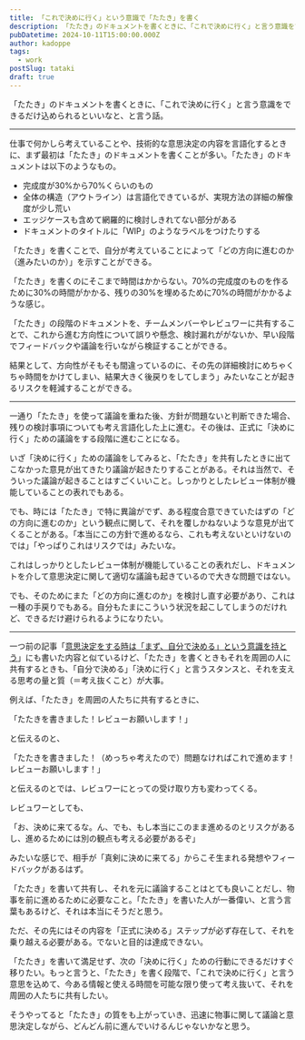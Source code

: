 ```yaml
---
title: 「これで決めに行く」という意識で「たたき」を書く
description: 「たたき」のドキュメントを書くときに、「これで決めに行く」と言う意識をできるだけ込められるといいなと、と言う話。
pubDatetime: 2024-10-11T15:00:00.000Z
author: kadoppe
tags:
  - work
postSlug: tataki
draft: true
---
```


「たたき」のドキュメントを書くときに、「これで決めに行く」と言う意識をできるだけ込められるといいなと、と言う話。

***

仕事で何かしら考えていることや、技術的な意思決定の内容を言語化するときに、まず最初は「たたき」のドキュメントを書くことが多い。「たたき」のドキュメントは以下のようなもの。

* 完成度が30%から70%くらいのもの
* 全体の構造（アウトライン）は言語化できているが、実現方法の詳細の解像度が少し荒い
* エッジケースも含めて網羅的に検討しきれてない部分がある
* ドキュメントのタイトルに「WIP」のようなラベルをつけたりする

「たたき」を書くことで、自分が考えていることによって「どの方向に進むのか（進みたいのか）」を示すことができる。

「たたき」を書くのにそこまで時間はかからない。70%の完成度のものを作るために30%の時間がかかる、残りの30%を埋めるために70%の時間がかかるような感じ。

「たたき」の段階のドキュメントを、チームメンバーやレビュワーに共有することで、これから進む方向性について誤りや懸念、検討漏れががないか、早い段階でフィードバックや議論を行いながら検証することができる。

結果として、方向性がそもそも間違っているのに、その先の詳細検討にめちゃくちゃ時間をかけてしまい、結果大きく後戻りをしてしまう」みたいなことが起きるリスクを軽減することができる。

***

一通り「たたき」を使って議論を重ねた後、方針が問題ないと判断できた場合、残りの検討事項についても考え言語化した上に進む。その後は、正式に「決めに行く」ための議論をする段階に進むことになる。

いざ「決めに行く」ための議論をしてみると、「たたき」を共有したときに出てこなかった意見が出てきたり議論が起きたりすることがある。それは当然で、そういった議論が起きることはすごくいいこと。しっかりとしたレビュー体制が機能していることの表れでもある。

でも、時には「たたき」で特に異論がでず、ある程度合意できていたはずの「どの方向に進むのか」という観点に関して、それを覆しかねないような意見が出てくることがある。「本当にこの方針で進めるなら、これも考えないといけないのでは」「やっぱりこれはリスクでは」みたいな。

これはしっかりとしたレビュー体制が機能していることの表れだし、ドキュメントを介して意思決定に関して適切な議論も起きているので大きな問題ではない。

でも、そのためにまた「どの方向に進むのか」を検討し直す必要があり、これは一種の手戻りでもある。自分もたまにこういう状況を起こしてしまうのだけれど、できるだけ避けられるようになりたい。

***

一つ前の記事「[意思決定をする時は「まず、自分で決める」という意識を持とう](https://kadoppe.com/posts/2024-10-08-make-decisions-start-by-deciding-yourself/)」にも書いた内容と似ているけど、「たたき」を書くときもそれを周囲の人に共有するときも、「自分で決める」「決めに行く」と言うスタンスと、それを支える思考の量と質（＝考え抜くこと）が大事。

例えば、「たたき」を周囲の人たちに共有するときに、

「たたきを書きました！レビューお願いします！」

と伝えるのと、

「たたきを書きました！（めっちゃ考えたので）問題なければこれで進めます！レビューお願いします！」

と伝えるのとでは、レビュワーにとっての受け取り方も変わってくる。

レビュワーとしても、

「お、決めに来てるな。ん、でも、もし本当にこのまま進めるのとリスクがあるし、進めるためには別の観点も考える必要があるぞ」

みたいな感じで、相手が「真剣に決めに来てる」からこそ生まれる発想やフィードバックがあるはず。

「たたき」を書いて共有し、それを元に議論することはとても良いことだし、物事を前に進めるために必要なこと。「たたき」を書いた人が一番偉い、と言う言葉もあるけど、それは本当にそうだと思う。

ただ、その先にはその内容を「正式に決める」ステップが必ず存在して、それを乗り越える必要がある。でないと目的は達成できない。

「たたき」を書いて満足せず、次の「決めに行く」ための行動にできるだけすぐ移りたい。もっと言うと、「たたき」を書く段階で、「これで決めに行く」と言う意思を込めて、今ある情報と使える時間を可能な限り使って考え抜いて、それを周囲の人たちに共有したい。

そうやってると「たたき」の質をも上がっていき、迅速に物事に関して議論と意思決定しながら、どんどん前に進んでいけるんじゃないかなと思う。
